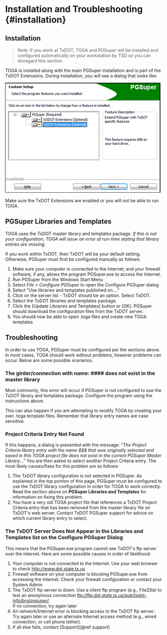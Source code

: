 Installation and Troubleshooting {#installation}
===================

Installation
-------------
> Note: If you work at TxDOT, TOGA and PGSuper will be installed and configured automatically on your workstation by TSD so you can disregard this section.

TOGA is installed along with the main PGSuper installation and is part of the TxDOT Extensions. During installation, you will see a dialog that looks like:

![](Installer.gif)

Make sure the TxDOT Extensions are enabled or you will not be able to run TOGA.

PGSuper Libraries and Templates
-------------------------------
TOGA uses the TxDOT master library and templates package. *If this is not your configuration, TOGA will issue an error at run-time stating that library entries are missing*.

If you work within TxDOT, then TxDOT will be your default setting. Otherwise, PGSuper must first be configured manually as follows:

1. Make sure your computer is connected to the Internet; and your firewall software, if any, allows the program PGSuper.exe to access the Internet.
2. Run PGSuper from the Windows Start Menu
3. Select *File > Configure PGSuper* to open the Configure PGSuper dialog
4. Select "Use libraries and templates published on...."
5. Click on the server list - TxDOT should be an option. Select TxDOT.
6. Select the TxDOT libraries and templates package.
7. Click the [Update Libraries and Templates] button or [OK]. PGSuper should download the configuration files from the TxDOT server.
8. You should now be able to open .toga files and create new TOGA templates

Troubleshooting
---------------
In order to use TOGA, PGSuper must be configured per the sections above. In most cases, TOGA should work without problems, however problems can occur. Below are some possible scenarios.

### The girder/connection with name: #### does not exist in the master library
Most commonly, this error will occur if PGSuper is not configured to use the TxDOT library and templates package. Configure the program using the instructions above.
 

This can also happen if you are attempting to modify TOGA by creating your own .toga template files. Remember that library entry names are case sensitive.

### Project Criteria Entry Not Found
If this happens, a dialog is presented with the message: \"<i>The Project Criteria library entry with the name $$$ that was originally selected and saved in this TOGA project file does not exist in the current PGSuper Master Library...</i>\" You are then asked to select another Project Criteria entry. The most likely causes/fixes for this problem are as follows:

1. The TxDOT library configuration is not selected in PGSuper. As explained in the top portion of this page, PGSuper must be configured to use the TxDOT library configuration In order for TOGA to work correctly. Read the section above on **PGSuper Libraries and Templates** for information on fixing this problem.
2. You have a very old TOGA project file that references a TxDOT Project Criteria entry that has been removed from the master library file on TxDOT's web server. Contact TxDOT PGSuper support for advice on which current library entry to select.

### The TxDOT Server Does Not Appear in the Libraries and Templates list on the Configure PGSuper Dialog
This means that the PGSuper.exe program cannot see TxDOT's ftp server over the internet. Here are some possible causes in order of likelihood: 

1. Your computer is not connected to the Internet. Use your web browser to check http://www.dot.state.tx.us  
2. Firewall software on your computer  is blocking PGSuper.exe from accessing the Internet. Check your firewall configuration or contact your System Admin
3. The TxDOT ftp server is down. Use a client ftp program (e.g., FileZilla) to test an anonymous connection ftp://ftp.dot.state.tx.us/pub/txdot-info/brg/pgsuper/<br>
   If no connection, try again later
4. An network/Internet error is blocking access to the TxDOT ftp server. Try again later or use an alternate Internet access method (e.g., wired connection, or cell phone tether).
5. If all else fails, contact [Support](@ref support)

